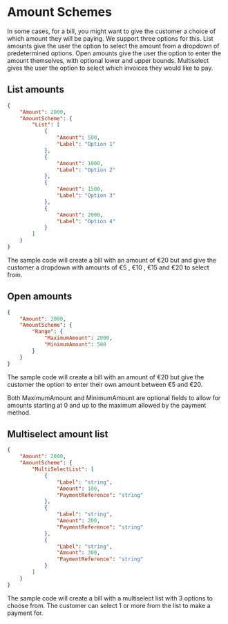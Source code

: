# Amount Schemes

In some cases, for a bill, you might want to give the customer a choice of which amount they will be paying. We support three options for this. List amounts give the user the option to select the amount from a dropdown of predetermined options. Open amounts give the user the option to enter the amount themselves, with optional lower and upper bounds. Multiselect gives the user the option to select which invoices they would like to pay.

## List amounts

```json
{
    "Amount": 2000,
    "AmountScheme": {
        "List": [
            {
                "Amount": 500,
                "Label": "Option 1"
            },
            {
                "Amount": 1000,
                "Label": "Option 2"
            },
            {
                "Amount": 1500,
                "Label": "Option 3"
            },
            {
                "Amount": 2000,
                "Label": "Option 4"
            }
        ]
    }
}
```

The sample code will create a bill with an amount of &euro;20 but and give the customer a dropdown with amounts of &euro;5 , &euro;10 , &euro;15 and &euro;20 to select from.




## Open amounts

```json
{
    "Amount": 2000,
    "AmountScheme": {
        "Range": {
            "MaximumAmount": 2000,
            "MinimumAmount": 500
        }
    }
}
```

The sample code will create a bill with an amount of &euro;20 but give the customer the option to enter their own amount between &euro;5 and &euro;20.

Both MaximumAmount and MinimumAmount are optional fields to allow for amounts starting at 0 and up to the maximum allowed by the payment method.


## Multiselect amount list

```json
{
    "Amount": 2000,
    "AmountScheme": {
        "MultiSelectList": [
            {
                "Label": "string",
                "Amount": 100,
                "PaymentReference": "string"
            },
            {
                "Label": "string",
                "Amount": 200,
                "PaymentReference": "string"
            },
            {
                "Label": "string",
                "Amount": 300,
                "PaymentReference": "string"
            }
        ]
    }
}
```

The sample code will create a bill with a multiselect list with 3 options to choose from. The customer can select 1 or more from the list to make a payment for.
